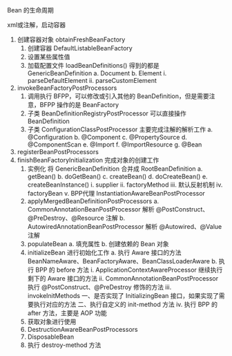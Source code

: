 Bean 的生命周期

xml或注解，启动容器

1. 创建容器对象 obtainFreshBeanFactory
    1) 创建容器 DefaultListableBeanFactory
    2) 设置某些属性值
    3) 加载配置文件   loadBeanDefinitions()  得到的都是 GenericBeanDefinition
        a. Document
        b. Element
            i. parseDefaultElement
           ii. parseCustomElement
2. invokeBeanFactoryPostProcessors
    1) 调用执行 BFPP，可以修改或引入其他的 BeanDefinition，但是需要注意，BFPP 操作的是 BeanFactory
    2) 子类 BeanDefinitionRegistryPostProcessor 可以直接操作 BeanDefinition
    3) 子类 ConfigurationClassPostProcessor 主要完成注解的解析工作
        a. @Configuration
        b. @Component
        c. @PropertySource
        d. @ComponentScan
        e. @Import
        f. @ImportResource
        g. @Bean
3. registerBeanPostProcessors
4. finishBeanFactoryInitialization  完成对象的创建工作
    1) 实例化    将 GenericBeanDefinition 合并成 RootBeanDefinition
        a. getBean()
        b. doGetBean()
        c. createBean()
        d. doCreateBean()
        e. createBeanInstance()
            i. supplier
           ii. factoryMethod
          iii. 默认反射机制
           iv. factoryBean
            v. BPP代理  InstantiationAwareBeanPostProcessor  
    2) applyMergedBeanDefinitionPostProcessors
        a. CommonAnnotationBeanPostProcessor 解析 @PostConstruct、@PreDestroy、@Resource 注解
        b. AutowiredAnnotationBeanPostProcessor 解析 @Autowired、@Value 注解
    3) populateBean
        a. 填充属性
        b. 创建依赖的 Bean 对象
    4) initializeBean  进行初始化工作
        a. 执行 Aware 接口的方法   BeanNameAware、BeanFactoryAware、BeanClassLoaderAware
        b. 执行 BPP 的 before 方法
            i. ApplicationContextAwareProcessor 继续执行剩下的 Aware 接口的方法
           ii. CommonAnnotationBeanPostProcessor 执行 @PostConstruct、@PreDestroy 修饰的方法
          iii. invokeInitMethods
            一、是否实现了 InitializingBean 接口，如果实现了需要执行对应的方法
            二、执行自定义的 init-method 方法
           iv. 执行 BPP 的 after 方法，主要是 AOP 功能
    5) 获取对象进行使用
    6) DestructionAwareBeanPostProcessors
    7) DisposableBean
    8) 执行 destroy-method 方法
        
        
        
           

